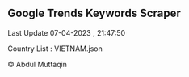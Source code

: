 

## Google Trends Keywords Scraper 
 
Last Update 07-04-2023 , 21:47:50

Country List :
VIETNAM.json



© Abdul Muttaqin 
